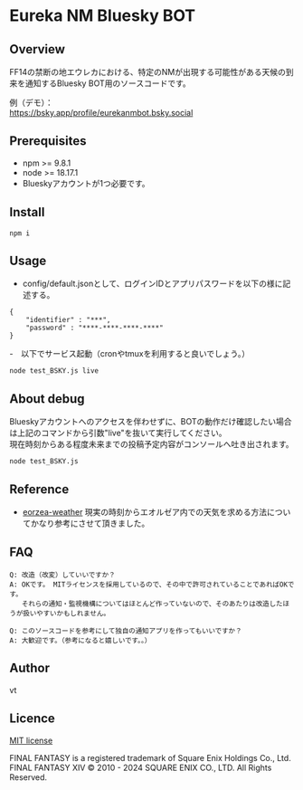 # Eureka NM Bluesky BOT

## Overview
FF14の禁断の地エウレカにおける、特定のNMが出現する可能性がある天候の到来を通知するBluesky BOT用のソースコードです。  

例（デモ）：  
https://bsky.app/profile/eurekanmbot.bsky.social

## Prerequisites
- npm >= 9.8.1
- node >= 18.17.1
- Blueskyアカウントが1つ必要です。

## Install
```
npm i
```

## Usage
- config/default.jsonとして、ログインIDとアプリパスワードを以下の様に記述する。
```
{
    "identifier" : "***",
    "password" : "****-****-****-****"
}
```

-　以下でサービス起動（cronやtmuxを利用すると良いでしょう。）
```
node test_BSKY.js live
```

## About debug
Blueskyアカウントへのアクセスを伴わせずに、BOTの動作だけ確認したい場合は上記のコマンドから引数"live"を抜いて実行してください。  
現在時刻からある程度未来までの投稿予定内容がコンソールへ吐き出されます。  

```
node test_BSKY.js
```

## Reference
- [eorzea-weather](https://github.com/eorzea-weather/node-eorzea-weather/)
現実の時刻からエオルゼア内での天気を求める方法についてかなり参考にさせて頂きました。

## FAQ
```
Q: 改造（改変）していいですか？  
A: OKです。 MITライセンスを採用しているので、その中で許可されていることであればOKです。
   それらの通知・監視機構についてはほとんど作っていないので、そのあたりは改造したほうが扱いやすいかもしれません。

Q: このソースコードを参考にして独自の通知アプリを作ってもいいですか？  
A: 大歓迎です。（参考になると嬉しいです。。）
```

## Author
vt

## Licence
[MIT license](https://github.com/vtvtvtvtvtvtvtvtvtvt/NMbot_bsky/blob/master/LICENSE)  

FINAL FANTASY is a registered trademark of Square Enix Holdings Co., Ltd.  
FINAL FANTASY XIV © 2010 - 2024 SQUARE ENIX CO., LTD. All Rights Reserved.

